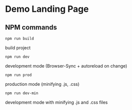 # Demo Landing Page

## NPM commands
```
npm run build
```
build project
```
npm run dev
```
development mode (Browser-Sync + autoreload on change)
```
npm run prod
```
production mode (minifying .js, .css)
```
npm run dev-min
```
development mode with minifying .js and .css files
